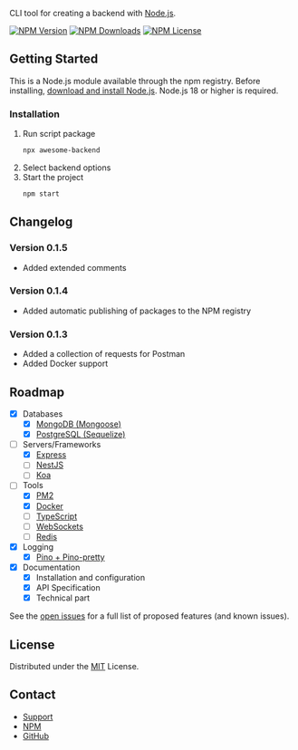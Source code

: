 CLI tool for creating a backend with [Node.js](https://nodejs.org).

[![NPM Version][npm-version-image]][npm-url]
[![NPM Downloads][npm-downloads-image]][npm-downloads-url]
[![NPM License][npm-license-image]][npm-license-url]

## Getting Started

This is a Node.js module available through the npm registry.
Before installing, [download and install Node.js](https://nodejs.org/en/download). Node.js 18 or higher is required.

### Installation

1.  Run script package
    ```sh
    npx awesome-backend
    ```
2.  Select backend options
3.  Start the project
    ```sh
    npm start
    ```

## Changelog

### Version 0.1.5

-   Added extended comments

### Version 0.1.4

-   Added automatic publishing of packages to the NPM registry

### Version 0.1.3

-   Added a collection of requests for Postman
-   Added Docker support

## Roadmap

-   [x] Databases
    -   [x] [MongoDB (Mongoose)](https://www.npmjs.com/package/mongoose)
    -   [x] [PostgreSQL (Sequelize)](https://www.npmjs.com/package/sequelize)
-   [ ] Servers/Frameworks
    -   [x] [Express](https://www.npmjs.com/package/express)
    -   [ ] [NestJS](https://www.npmjs.com/package/@nestjs/core)
    -   [ ] [Koa](https://www.npmjs.com/package/koa)
-   [ ] Tools
    -   [x] [PM2](https://www.npmjs.com/package/pm2)
    -   [x] [Docker](https://www.docker.com/)
    -   [ ] [TypeScript](https://www.npmjs.com/package/typescript)
    -   [ ] [WebSockets](https://www.npmjs.com/package/ws)
    -   [ ] [Redis](https://www.npmjs.com/package/redis)
-   [x] Logging
    -   [x] [Pino + Pino-pretty](https://www.npmjs.com/package/pino)
-   [x] Documentation
    -   [x] Installation and configuration
    -   [x] API Specification
    -   [x] Technical part

See the [open issues](https://github.com/glenau/awesome-backend/issues) for a full list of proposed features (and known issues).

## License

Distributed under the [MIT](LICENSE) License.

[npm-url]: https://npmjs.com/package/awesome-backend
[npm-version-image]: https://badgen.net/npm/v/awesome-backend
[npm-downloads-image]: https://badgen.net/npm/dw/awesome-backend
[npm-downloads-url]: https://npmcharts.com/compare/awesome-backend?minimal=true
[npm-license-image]: https://badgen.net/npm/license/awesome-backend
[npm-license-url]: LICENSE

## Contact

-   [Support](mailto:glenaudev@gmail.com)
-   [NPM](https://www.npmjs.com/package/awesome-backend)
-   [GitHub](https://github.com/glenau/awesome-backend)
